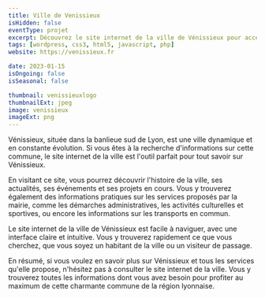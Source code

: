 ```yaml
---
title: Ville de Venissieux
isHidden: false
eventType: projet
excerpt: Découvrez le site internet de la ville de Vénissieux pour accéder à toutes les informations sur cette charmante commune de la région lyonnaise.
tags: [wordpress, css3, html5, javascript, php]
website: https://venissieux.fr

date: 2023-01-15
isOngoing: false
isSeasonal: false

thumbnail: venissieuxlogo
thumbnailExt: jpeg
image: venissieux
imageExt: png
---
```


Vénissieux, située dans la banlieue sud de Lyon, est une ville dynamique et en constante évolution. Si vous êtes à la
recherche d'informations sur cette commune, le site internet de la ville est l'outil parfait pour tout savoir sur
Vénissieux.

En visitant ce site, vous pourrez découvrir l'histoire de la ville, ses actualités, ses événements et ses projets en
cours. Vous y trouverez également des informations pratiques sur les services proposés par la mairie, comme les
démarches administratives, les activités culturelles et sportives, ou encore les informations sur les transports en
commun.

Le site internet de la ville de Vénissieux est facile à naviguer, avec une interface claire et intuitive. Vous y
trouverez rapidement ce que vous cherchez, que vous soyez un habitant de la ville ou un visiteur de passage.

En résumé, si vous voulez en savoir plus sur Vénissieux et tous les services qu'elle propose, n'hésitez pas à consulter
le site internet de la ville. Vous y trouverez toutes les informations dont vous avez besoin pour profiter au maximum de
cette charmante commune de la région lyonnaise.
